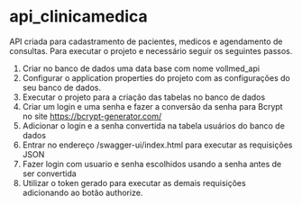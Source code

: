 # api_clinicamedica
API criada para cadastramento de pacientes, medicos e agendamento de consultas.
Para executar o projeto e necessário seguir os seguintes passos.
1. Criar no banco de dados uma data base com nome vollmed_api
1. Configurar o application properties do projeto com as configurações do seu banco de dados.
2. Executar o projeto para a criação das tabelas no banco de dados
3. Criar um login e uma senha e fazer a conversão da senha para Bcrypt no site https://bcrypt-generator.com/
4. Adicionar o login e a senha convertida na tabela usuários do banco de dados
5. Entrar no endereço /swagger-ui/index.html para executar as requisições JSON
6. Fazer login com usuario e senha escolhidos usando a senha antes de ser convertida
7. Utilizar o token gerado para executar as demais requisições adicionando ao botão authorize.
